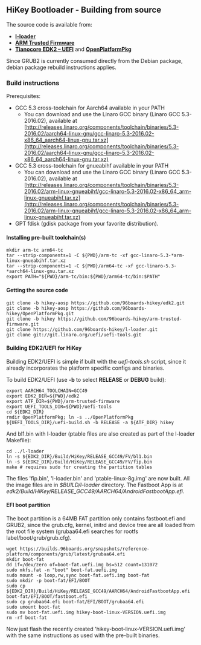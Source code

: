 ## HiKey Bootloader - Building from source

The source code is available from:
- [**l-loader**](https://github.com/96boards-hikey/l-loader)
- [**ARM Trusted Firmware**](https://github.com/96boards-hikey/arm-trusted-firmware)
- [**Tianocore EDK2 – UEFI**](https://github.com/96boards-hikey/edk2) and [**OpenPlatformPkg**](https://github.com/96boards-hikey/OpenPlatformPkg)

Since GRUB2 is currently consumed directly from the Debian package, debian package rebuild instructions applies.

### Build instructions

Prerequisites:
- GCC 5.3 cross-toolchain for Aarch64 available in your PATH
   - You can download and use the Linaro GCC binary (Linaro GCC 5.3-2016.02), available at [http://releases.linaro.org/components/toolchain/binaries/5.3-2016.02/aarch64-linux-gnu/gcc-linaro-5.3-2016.02-x86_64_aarch64-linux-gnu.tar.xz](http://releases.linaro.org/components/toolchain/binaries/5.3-2016.02/aarch64-linux-gnu/gcc-linaro-5.3-2016.02-x86_64_aarch64-linux-gnu.tar.xz)
- GCC 5.3 cross-toolchain for gnueabihf available in your PATH
   - You can download and use the Linaro GCC binary (Linaro GCC 5.3-2016.02), available at [http://releases.linaro.org/components/toolchain/binaries/5.3-2016.02/arm-linux-gnueabihf/gcc-linaro-5.3-2016.02-x86_64_arm-linux-gnueabihf.tar.xz](http://releases.linaro.org/components/toolchain/binaries/5.3-2016.02/arm-linux-gnueabihf/gcc-linaro-5.3-2016.02-x86_64_arm-linux-gnueabihf.tar.xz)
- GPT fdisk (gdisk package from your favorite distribution).

#### Installing pre-built toolchain(s)

```shell
mkdir arm-tc arm64-tc
tar --strip-components=1 -C ${PWD}/arm-tc -xf gcc-linaro-5.3-*arm-linux-gnueabihf.tar.xz
tar --strip-components=1 -C ${PWD}/arm64-tc -xf gcc-linaro-5.3-*aarch64-linux-gnu.tar.xz
export PATH="${PWD}/arm-tc/bin:${PWD}/arm64-tc/bin:$PATH"
```

#### Getting the source code

```shell
git clone -b hikey-aosp https://github.com/96boards-hikey/edk2.git
git clone -b hikey-aosp https://github.com/96boards-hikey/OpenPlatformPkg.git
git clone -b hikey https://github.com/96boards-hikey/arm-trusted-firmware.git
git clone https://github.com/96boards-hikey/l-loader.git
git clone git://git.linaro.org/uefi/uefi-tools.git
```

#### Building EDK2/UEFI for HiKey

Building EDK2/UEFI is simple if built with the _uefi-tools.sh_ script, since it already incorporates the platform specific configs and binaries.

To build EDK2/UEFI (use **-b** to select **RELEASE** or **DEBUG** build):

```shell
export AARCH64_TOOLCHAIN=GCC49
export EDK2_DIR=${PWD}/edk2
export ATF_DIR=${PWD}/arm-trusted-firmware
export UEFI_TOOLS_DIR=${PWD}/uefi-tools
cd ${EDK2_DIR}
rmdir OpenPlatformPkg; ln -s ../OpenPlatformPkg
${UEFI_TOOLS_DIR}/uefi-build.sh -b RELEASE -a ${ATF_DIR} hikey
```

And bl1.bin with l-loader (ptable files are also created as part of the l-loader Makefile):

```shell
cd ../l-loader
ln -s ${EDK2_DIR}/Build/HiKey/RELEASE_GCC49/FV/bl1.bin
ln -s ${EDK2_DIR}/Build/HiKey/RELEASE_GCC49/FV/fip.bin
make # requires sudo for creating the partition tables
```

The files 'fip.bin', 'l-loader.bin' and 'ptable-linux-8g.img' are now built. All the image files are in _$BUILD/l-loader_ directory. The Fastboot App is at _edk2/Build/HiKey/RELEASE_GCC49/AARCH64/AndroidFastbootApp.efi_.

#### EFI boot partition

The boot partition is a 64MB FAT partition only contains fastboot.efi and GRUB2, since the grub.cfg, kernel, initrd and device tree are all loaded from the root file system (grubaa64.efi searches for rootfs label/boot/grub/grub.cfg).

```shell
wget https://builds.96boards.org/snapshots/reference-platform/components/grub/latest/grubaa64.efi
mkdir boot-fat
dd if=/dev/zero of=boot-fat.uefi.img bs=512 count=131072
sudo mkfs.fat -n "boot" boot-fat.uefi.img
sudo mount -o loop,rw,sync boot-fat.uefi.img boot-fat
sudo mkdir -p boot-fat/EFI/BOOT
sudo cp ${EDK2_DIR}/Build/HiKey/RELEASE_GCC49/AARCH64/AndroidFastbootApp.efi boot-fat/EFI/BOOT/fastboot.efi
sudo cp grubaa64.efi boot-fat/EFI/BOOT/grubaa64.efi
sudo umount boot-fat
sudo mv boot-fat.uefi.img hikey-boot-linux-VERSION.uefi.img
rm -rf boot-fat
```

Now just flash the recently created 'hikey-boot-linux-VERSION.uefi.img' with the same instructions as used with the pre-built binaries.
